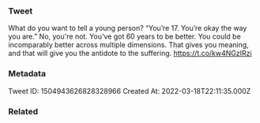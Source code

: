 ### Tweet
What do you want to tell a young person? “You’re 17. You’re okay the way you are.” No, you're not. You’ve got 60 years to be better. You could be incomparably better across multiple dimensions. That gives you meaning, and that will give you the antidote to the suffering. https://t.co/kw4NGzIRzi

### Metadata
Tweet ID: 1504943626828328966
Created At: 2022-03-18T22:11:35.000Z

### Related

